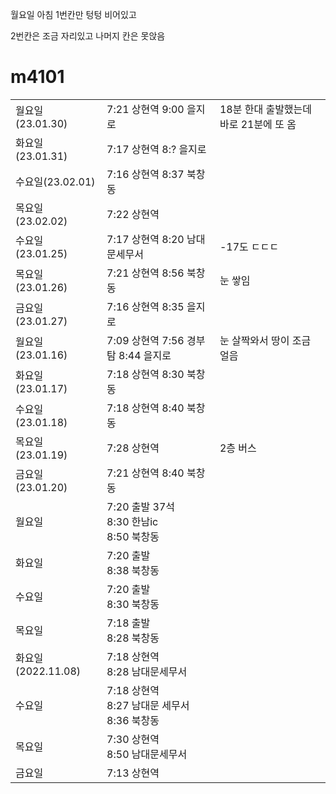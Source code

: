 월요일 아침 1번칸만 텅텅 비어있고

2번칸은 조금 자리있고 나머지 칸은 못앉음

# m4101

|   |   |   |
|---|---|---|
|월요일 (23.01.30)|7:21 상현역 9:00 을지로|18분 한대 출발했는데 바로 21분에 또 옴|
|화요일 (23.01.31)|7:17 상현역 8:? 을지로||
|수요일(23.02.01)|7:16 상현역 8:37 북창동||
|목요일 (23.02.02)|7:22 상현역||
|수요일 (23.01.25)|7:17 상현역 8:20 남대문세무서|-17도 ㄷㄷㄷ|
|목요일 (23.01.26)|7:21 상현역 8:56 북창동|눈 쌓임|
|금요일 (23.01.27)|7:16 상현역 8:35 을지로||
|월요일 (23.01.16)|7:09 상현역 7:56 경부탐 8:44 을지로|눈 살짝와서 땅이 조금 얼음|
|화요일 (23.01.17)|7:18 상현역 8:30 북창동||
|수요일 (23.01.18)|7:18 상현역 8:40 북창동||
|목요일 (23.01.19)|7:28 상현역|2층 버스|
|금요일 (23.01.20)|7:21 상현역 8:40 북창동||
|월요일|7:20 출발 37석  <br>8:30 한남ic  <br>8:50 북창동||
|화요일|7:20 출발  <br>8:38 북창동||
|수요일|7:20 출발  <br>8:30 북창동||
|목요일|7:18 출발  <br>8:28 북창동||
|화요일 (2022.11.08)|7:18 상현역  <br>8:28 남대문세무서||
|수요일|7:18 상현역  <br>8:27 남대문 세무서  <br>8:36 북창동||
|목요일|7:30 상현역  <br>8:50 남대문세무서||
|금요일|7:13 상현역||